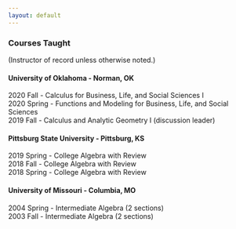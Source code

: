 ```yaml
---
layout: default
---
```


### Courses Taught

(Instructor of record unless otherwise noted.)

#### University of Oklahoma - Norman, OK

2020 Fall - Calculus for Business, Life, and Social Sciences I <br/>
2020 Spring - Functions and Modeling for Business, Life, and Social Sciences <br/>
2019 Fall - Calculus and Analytic Geometry I (discussion leader)

#### Pittsburg State University - Pittsburg, KS

2019 Spring - College Algebra with Review <br/>
2018 Fall - College Algebra with Review <br/>
2018 Spring - College Algebra with Review

#### University of Missouri - Columbia, MO

2004 Spring - Intermediate Algebra (2 sections) <br/>
2003 Fall - Intermediate Algebra (2 sections)

